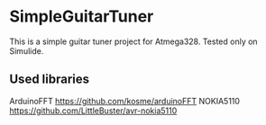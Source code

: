 # SimpleGuitarTuner

This is a simple guitar tuner project for Atmega328.
Tested only on Simulide.



## Used libraries
ArduinoFFT https://github.com/kosme/arduinoFFT
NOKIA5110 https://github.com/LittleBuster/avr-nokia5110


